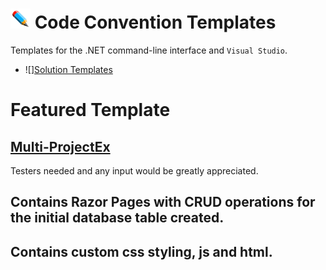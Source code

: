 # ![](/Assets/github-image32x32.png) Code Convention Templates
Templates for the .NET command-line interface and `Visual Studio`.

* ![][Solution Templates](/SolutionTemplates)

# Featured Template
## [Multi-ProjectEx](https://github.com/bboy77/Templates/tree/main/SolutionTemplates/Content/Multi-ProjectEx)
Testers needed and any input would be greatly appreciated.
## Contains Razor Pages with CRUD operations for the initial database table created.<br/>
## Contains custom css styling, js and html.


 
